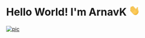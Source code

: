<h1>Hello World! I'm ArnavK <img  src="https://raw.githubusercontent.com/ABSphreak/ABSphreak/master/gifs/Hi.gif" width="30"></h1>
<a href="https://github.com/ArnavK-09?tab=repositories">
<img src="https://github-readme-stats.vercel.app/api/top-langs/?username=ArnavK-09&langs_count=8&layout=compact&show_icons=true&include_all_commits=true&count_private=true&custom_title=Programming+Langauges+I+Used&bg_color=ffffff00&title_color=c9d1d9&border_color=262626&text_color=c9c5c5&border_radius=3" alt="pic" align="center">
</a>
